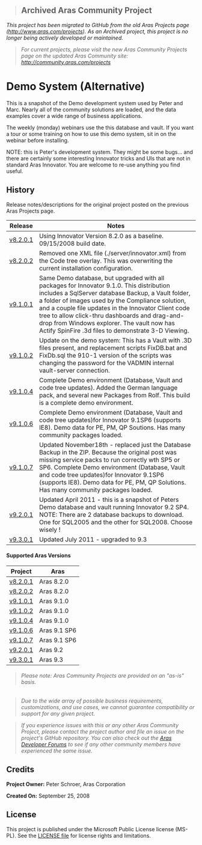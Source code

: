 >## Archived Aras Community Project
*This project has been migrated to GitHub from the old Aras Projects page (http://www.aras.com/projects). As an Archived project, this project is no longer being actively developed or maintained.*

>*For current projects, please visit the new Aras Community Projects page on the updated Aras Community site: http://community.aras.com/projects*

# Demo System (Alternative)

This is a snapshot of the Demo development system used by Peter and Marc. Nearly all of the community solutions are loaded, and the data examples cover a wide range of business applications.

The weekly (monday) webinars use the this database and vault. If you want a tour or some training on how to use this demo system, sit in on the webinar before installing.

NOTE: this is Peter's development system. They might be some bugs... and there are certainly some interesting Innovator tricks and UIs that are not in standard Aras Innovator. You are welcome to re-use anything you find useful.

## History

Release notes/descriptions for the original project posted on the previous Aras Projects page.

Release | Notes
--------|--------
[v8.2.0.1](https://github.com/ArasLabs/alt-demo-system/releases/tag/v8.2.0.1) | Using Innovator Version 8.2.0 as a baseline. 09/15/2008 build date.
[v8.2.0.2](https://github.com/ArasLabs/alt-demo-system/releases/tag/v8.2.0.2) | Removed one XML file (./server/innovator.xml) from the Code tree overlay. This was overwriting the current installation configuration.
[v9.1.0.1](https://github.com/ArasLabs/alt-demo-system/releases/tag/v9.1.0.1) | Same Demo database, but upgraded with all packages for Innovator 9.1.0. This distribution includes a SqlServer database Backup, a Vault folder, a folder of images used by the Compliance solution, and a couple file updates in the Innovator Client code tree to allow click-thru dashboards and drag-and-drop from Windows explorer. The vault now has Actify SpinFire .3d files to demonstrate 3-D Viewing.
[v9.1.0.2](https://github.com/ArasLabs/alt-demo-system/releases/tag/v9.1.0.2) | Update on the demo system: This has a Vault with .3D files present, and replacement scripts FixDB.bat and FixDb.sql the 910-1 version of the scripts was changing the password for the VADMIN internal vault-server connection.
[v9.1.0.4](https://github.com/ArasLabs/alt-demo-system/releases/tag/v9.1.0.4) | Complete Demo environment (Database, Vault and code tree updates). Added the German language pack, and several new Packages from Rolf. This build is a complete demo environment.
[v9.1.0.6](https://github.com/ArasLabs/alt-demo-system/releases/tag/v9.1.0.6) | Complete Demo environment (Database, Vault and code tree updates)for Innovator 9.1SP6 (supports IE8). Demo data for PE, PM, QP Soutions. Has many community packages loaded.
[v9.1.0.7](https://github.com/ArasLabs/alt-demo-system/releases/tag/v9.1.0.7) | Updated November18th - replaced just the Database Backup in the ZIP. Because the original post was missing service packs to run correctly wth SP5 or SP6. Complete Demo environment (Database, Vault and code tree updates)for Innovator 9.1SP6 (supports IE8). Demo data for PE, PM, QP Solutions. Has many community packages loaded.
[v9.2.0.1](https://github.com/ArasLabs/alt-demo-system/releases/tag/v9.2.0.1) | Updated April 2011 - this is a snapshot of Peters Demo database and vault running Innovator 9.2 SP4. NOTE: There are 2 database backups to download. One for SQL2005 and the other for SQL2008. Choose wisely !
[v9.3.0.1](https://github.com/ArasLabs/alt-demo-system/releases/tag/v9.3.0.1) | Updated July 2011 - upgraded to 9.3

#### Supported Aras Versions

Project | Aras
--------|------
[v8.2.0.1](https://github.com/ArasLabs/alt-demo-system/releases/tag/v8.2.0.1) | Aras 8.2.0
[v8.2.0.2](https://github.com/ArasLabs/alt-demo-system/releases/tag/v8.2.0.2) | Aras 8.2.0
[v9.1.0.1](https://github.com/ArasLabs/alt-demo-system/releases/tag/v9.1.0.1) | Aras 9.1.0
[v9.1.0.2](https://github.com/ArasLabs/alt-demo-system/releases/tag/v9.1.0.2) | Aras 9.1.0
[v9.1.0.4](https://github.com/ArasLabs/alt-demo-system/releases/tag/v9.1.0.4) | Aras 9.1.0
[v9.1.0.6](https://github.com/ArasLabs/alt-demo-system/releases/tag/v9.1.0.6) | Aras 9.1 SP6
[v9.1.0.7](https://github.com/ArasLabs/alt-demo-system/releases/tag/v9.1.0.7) | Aras 9.1 SP6
[v9.2.0.1](https://github.com/ArasLabs/alt-demo-system/releases/tag/v9.2.0.1) | Aras 9.2
[v9.3.0.1](https://github.com/ArasLabs/alt-demo-system/releases/tag/v9.3.0.1) | Aras 9.3

> ###### *Please note: Aras Community Projects are provided on an "as-is" basis.*

>*Due to the wide array of possible business requirements, customizations, and use cases, we cannot guarantee compatibility or support for any given project.*

>*If you experience issues with this or any other Aras Community Project, please contact the project author and file an issue on the project's GitHub repository. You can also check out the [Aras Developer Forums](http://community.aras.com/forums/) to see if any other community members have experienced the same issue.*

## Credits

**Project Owner:** Peter Schroer, Aras Corporation

**Created On:** September 25, 2008

## License

This project is published under the Microsoft Public License license (MS-PL). See the [LICENSE file](./LICENSE.md) for license rights and limitations.
